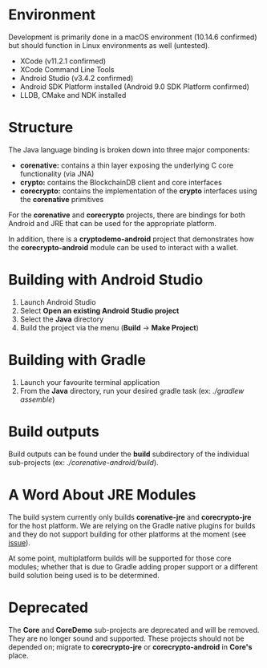 # Environment

Development is primarily done in a macOS environment (10.14.6 confirmed) but should function in Linux environments as well (untested).

  * XCode (v11.2.1 confirmed)
  * XCode Command Line Tools
  * Android Studio (v3.4.2 confirmed)
  * Android SDK Platform installed (Android 9.0 SDK Platform confirmed)
  * LLDB, CMake and NDK installed

# Structure

The Java language binding is broken down into three major components:
* **corenative:** contains a thin layer exposing the underlying C core functionality (via JNA)
* **crypto:** contains the BlockchainDB client and core interfaces
* **corecrypto:** contains the implementation of the **crypto** interfaces using the **corenative** primitives

For the **corenative** and **corecrypto** projects, there are bindings for both Android and JRE that can be used for the appropriate platform.

In addition, there is a **cryptodemo-android** project that demonstrates how the **corecrypto-android** module can be used to interact with a wallet.

# Building with Android Studio

1. Launch Android Studio
2. Select **Open an existing Android Studio project**
3. Select the **Java** directory
4. Build the project via the menu (**Build** -> **Make Project**)

# Building with Gradle

1. Launch your favourite terminal application
2. From the **Java** directory, run your desired gradle task (ex: *./gradlew assemble*)

# Build outputs

Build outputs can be found under the **build** subdirectory of the individual sub-projects (ex: *./corenative-android/build*).

# A Word About JRE Modules

The build system currently only builds **corenative-jre** and **corecrypto-jre** for the host platform. We are relying on the Gradle native plugins for builds and they do not support building for other platforms at the moment (see [issue](https://github.com/gradle/gradle-native/issues/1031)).

At some point, multiplatform builds will be supported for those core modules; whether that is due to Gradle adding proper support or a different build solution being used is to be determined.

# Deprecated

The **Core** and **CoreDemo** sub-projects are deprecated and will be removed. They are no longer sound and supported. These projects should not be depended on; migrate to **corecrypto-jre** or **corecrypto-android** in **Core's** place.
